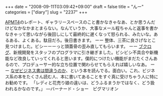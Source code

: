 +++
date = "2008-09-11T03:09:42+09:00"
draft = false
title = "んー"
categories = ["diary"]
slug = "2237"
+++

<a href="http://apmt.jp" target="_blank">APMT4</a>のレポート、ギャラリースペースのこと書かなきゃなあ、とか思うんだけどなかなかまとまらない。なんていうか、大事なメール程ちゃんと返事を書かなきゃって思いながら後回しにして最終的に遅くなって怒られる、みたいな。あるある、よくある。駄目だろ。後日書きます。
ーー
整体、三茶に良さげなとこ見つけました。ビシーーーっと頭蓋骨の歪み直してもらいます。
ーー
<a href="http://booklog.jp" target="_blank">ブクログ</a>、新規開発をスタッフのプログラマに引き継ぎました。ビシビシ不具合や新機能など改良していってくれると思います。僕的につけたい機能がまだたくさんあるので、プロデューサー的な立ち位置で関わらせてもらえれば嬉しいなあ。
ーー
<a href="http://www.amazon.co.jp/%E3%81%AA%E3%81%9C%E3%83%93%E3%82%B8%E3%83%8D%E3%82%B9%E6%9B%B8%E3%81%AF%E9%96%93%E9%81%95%E3%81%86%E3%81%AE%E3%81%8B-%E3%83%8F%E3%83%AD%E3%83%BC%E5%8A%B9%E6%9E%9C%E3%81%A8%E3%81%84%E3%81%86%E5%A6%84%E6%83%B3-%E3%83%95%E3%82%A3%E3%83%AB%E3%83%BB%E3%83%AD%E3%83%BC%E3%82%BC%E3%83%B3%E3%83%84%E3%83%AF%E3%82%A4%E3%82%B0/dp/4822246663" target="_blank">なぜビジネス書は間違うのか</a>、という本を読んでる。面白い。これ、ビジネス系の本をたくさん読む人、本に書いてあることをすぐ真に受けちゃう人に特にお勧めです。
「レディと花売り娘の違いは、どうふるまうかではなく、どう扱われるかなのです。」
―バーナード・ショー　ピグマリオン
